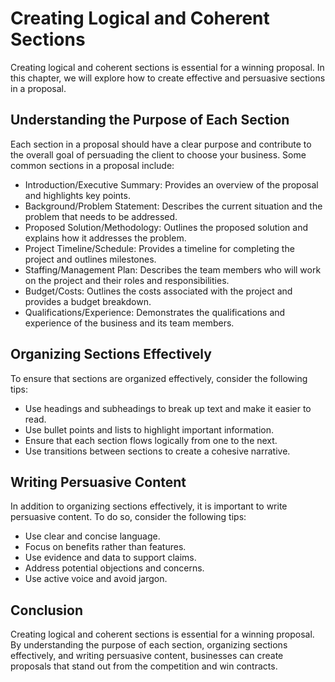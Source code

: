 Creating Logical and Coherent Sections
=================================================================================

Creating logical and coherent sections is essential for a winning proposal. In this chapter, we will explore how to create effective and persuasive sections in a proposal.

Understanding the Purpose of Each Section
-----------------------------------------

Each section in a proposal should have a clear purpose and contribute to the overall goal of persuading the client to choose your business. Some common sections in a proposal include:

* Introduction/Executive Summary: Provides an overview of the proposal and highlights key points.
* Background/Problem Statement: Describes the current situation and the problem that needs to be addressed.
* Proposed Solution/Methodology: Outlines the proposed solution and explains how it addresses the problem.
* Project Timeline/Schedule: Provides a timeline for completing the project and outlines milestones.
* Staffing/Management Plan: Describes the team members who will work on the project and their roles and responsibilities.
* Budget/Costs: Outlines the costs associated with the project and provides a budget breakdown.
* Qualifications/Experience: Demonstrates the qualifications and experience of the business and its team members.

Organizing Sections Effectively
-------------------------------

To ensure that sections are organized effectively, consider the following tips:

* Use headings and subheadings to break up text and make it easier to read.
* Use bullet points and lists to highlight important information.
* Ensure that each section flows logically from one to the next.
* Use transitions between sections to create a cohesive narrative.

Writing Persuasive Content
--------------------------

In addition to organizing sections effectively, it is important to write persuasive content. To do so, consider the following tips:

* Use clear and concise language.
* Focus on benefits rather than features.
* Use evidence and data to support claims.
* Address potential objections and concerns.
* Use active voice and avoid jargon.

Conclusion
----------

Creating logical and coherent sections is essential for a winning proposal. By understanding the purpose of each section, organizing sections effectively, and writing persuasive content, businesses can create proposals that stand out from the competition and win contracts.
